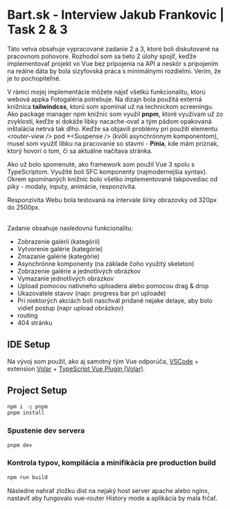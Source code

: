 # Bart.sk - Interview Jakub Frankovic | Task 2 & 3

Táto vetva obsahuje vypracované zadanie 2 a 3, ktoré boli diskutované na pracovnom pohovore. Rozhodol som sa tieto 2 úlohy spojiť, keďže implementovať projekt vo Vue bez pripojenia na API a neskôr s pripojením na reálne dáta by bola sizyfovská práca s minimálnymi rozdielmi. Verím, že je to pochopiteľné.

V rámci mojej implementácie môžete nájsť všetkú funkcionalitu, ktorú webová appka Fotogaléria potrebuje. Na dizajn bola použitá externá knižnica <b>tailwindcss</b>, ktorú som spomínal už na technickom screeningu. Ako package manager npm knižníc som využil <b>pnpm</b>, ktoré využívam už zo zvyklosti, keďže si dokáže libky nacache-ovať a tým pádom opakovaná inštalácia netrvá tak dlho. Keďže sa objavili problémy pri použití elementu _<router-view \/>_ pod \*<Suspense \/> (kvôli asynchrónnym komponentom), musel som využiť libku na pracovanie so stavmi - <b>Pinia</b>, kde mám príznak, ktorý hovorí o tom, či sa aktuálne načítava stránka.

Ako už bolo spomenuté, ako framework som použil Vue 3 spolu s TypeScriptom. Využité boli SFC komponenty (najmodernejšia syntax). Okrem spomínaných knižníc bolo všetko implementované takpovediac od piky - modaly, inputy, animácie, responzivita.

Responzivita Webu bola testovaná na intervale šírky obrazovky od 320px do 2500px.

<br>
Zadanie obsahuje nasledovnú funkcionalitu:

- Zobrazenie galérií (kategórií)
- Vytvorenie galérie (kategórie)
- Zmazanie galérie (kategórie)
- Asynchrónne komponenty (na základe čoho využitý skeleton)
- Zobrazenie galérie a jednotlivých obrázkov
- Vymazanie jednotlivých obrázkov
- Upload pomocou natívneho uploadera alebo pomocou drag & drop
- Ukazovatele stavov (napr. progress bar pri uploade)
- Pri niektorých akciách boli naschvál pridané nejake delaye, aby bolo vidieť postup (napr upload obrázkov)
- routing
- 404 stránku

## IDE Setup

Na vývoj som použil, ako aj samotný tým Vue odporúča, [VSCode](https://code.visualstudio.com/) + extension [Volar](https://marketplace.visualstudio.com/items?itemName=Vue.volar) + [TypeScript Vue Plugin (Volar)](https://marketplace.visualstudio.com/items?itemName=Vue.vscode-typescript-vue-plugin).

## Project Setup

```sh
npm i -g pnpm
pnpm install
```

### Spustenie dev servera

```sh
pnpm dev
```

### Kontrola typov, kompilácia a minifikácia pre production build

```sh
npm run build
```

Následne nahrať zložku dist na nejaký host server apache alebo nginx, nastaviť aby fungovalo vue-router History mode a aplikácia by mala frčať.
